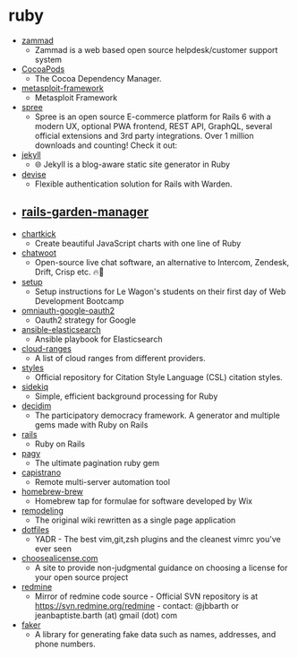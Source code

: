 # ruby
- [zammad](https://github.com/zammad/zammad)
  - Zammad is a web based open source helpdesk/customer support system
- [CocoaPods](https://github.com/CocoaPods/CocoaPods)
  - The Cocoa Dependency Manager.
- [metasploit-framework](https://github.com/rapid7/metasploit-framework)
  - Metasploit Framework
- [spree](https://github.com/spree/spree)
  - Spree is an open source E-commerce platform for Rails 6 with a modern UX, optional PWA frontend, REST API, GraphQL, several official extensions and 3rd party integrations. Over 1 million downloads and counting! Check it out:
- [jekyll](https://github.com/jekyll/jekyll)
  - 🌐 Jekyll is a blog-aware static site generator in Ruby
- [devise](https://github.com/heartcombo/devise)
  - Flexible authentication solution for Rails with Warden.
- [rails-garden-manager](https://github.com/lewagon/rails-garden-manager)
  - 
- [chartkick](https://github.com/ankane/chartkick)
  - Create beautiful JavaScript charts with one line of Ruby
- [chatwoot](https://github.com/chatwoot/chatwoot)
  - Open-source live chat software, an alternative to Intercom, Zendesk, Drift, Crisp etc. 🔥💬
- [setup](https://github.com/lewagon/setup)
  - Setup instructions for Le Wagon's students on their first day of Web Development Bootcamp
- [omniauth-google-oauth2](https://github.com/zquestz/omniauth-google-oauth2)
  - Oauth2 strategy for Google
- [ansible-elasticsearch](https://github.com/elastic/ansible-elasticsearch)
  - Ansible playbook for Elasticsearch
- [cloud-ranges](https://github.com/pry0cc/cloud-ranges)
  - A list of cloud ranges from different providers.
- [styles](https://github.com/citation-style-language/styles)
  - Official repository for Citation Style Language (CSL) citation styles.
- [sidekiq](https://github.com/mperham/sidekiq)
  - Simple, efficient background processing for Ruby
- [decidim](https://github.com/decidim/decidim)
  - The participatory democracy framework. A generator and multiple gems made with Ruby on Rails
- [rails](https://github.com/rails/rails)
  - Ruby on Rails
- [pagy](https://github.com/ddnexus/pagy)
  - The ultimate pagination ruby gem
- [capistrano](https://github.com/capistrano/capistrano)
  - Remote multi-server automation tool
- [homebrew-brew](https://github.com/wix/homebrew-brew)
  - Homebrew tap for formulae for software developed by Wix
- [remodeling](https://github.com/WardCunningham/remodeling)
  - The original wiki rewritten as a single page application
- [dotfiles](https://github.com/skwp/dotfiles)
  - YADR - The best vim,git,zsh plugins and the cleanest vimrc you've ever seen
- [choosealicense.com](https://github.com/github/choosealicense.com)
  - A site to provide non-judgmental guidance on choosing a license for your open source project
- [redmine](https://github.com/redmine/redmine)
  - Mirror of redmine code source - Official SVN repository is at https://svn.redmine.org/redmine - contact: @jbbarth or jeanbaptiste.barth (at) gmail (dot) com
- [faker](https://github.com/faker-ruby/faker)
  - A library for generating fake data such as names, addresses, and phone numbers.
